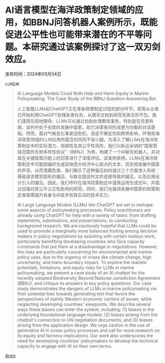 # AI语言模型在海洋政策制定领域的应用，如BBNJ问答机器人案例所示，既能促进公平性也可能带来潜在的不平等问题。本研究通过该案例探讨了这一双刃剑效应。

发布时间：2024年03月04日

`LLM应用`

> AI Language Models Could Both Help and Harm Equity in Marine Policymaking: The Case Study of the BBNJ Question-Answering Bot

> 人工智能LLMs如ChatGPT正在革新政策制定过程的部分环节。政策从业者已开始利用ChatGPT处理各类任务，从撰写文档到研究背景无所不包。我们谨慎乐观地期待，LLMs可以通过协助处理繁琐事务，特别是在资源有限、谈判中处于劣势的发展中国家，助力决策者间形成更为均衡的对话基础。然而，面对气候变化等紧迫危机、高度不确定性和跨界影响，环境和海洋政策领域的LLM应用所蕴含的风险不容小觑。为深入了解LLMs在海洋政策制定中的实际潜力、局限性及其公平性风险，我们以新近采纳的“国家管辖范围外生物多样性协议”（BBNJ）为例，构建了一个AI聊天机器人，并对其在关键政策问题上的回答进行了深度评估。该案例表明，LLMs在海洋政策制定中可能因偏好生成反映西方经济中心观点的文本，而忽视发展中国家的声音，从而潜藏危害。我们揭示了这种偏见如何通过三个方面渗入系统：基础语言模型固有的偏见、与联合国谈判文件连接导致的偏见，以及应用设计引入的偏见。因此，我们呼吁在海洋政策制定中谨慎运用生成式AI，并倡议加强对其公平公正性影响的研究。同时，我们也强调发展中国家的政策制定者亟需提升自身与AI技术有效互动的技术实力。

> AI Large Language Models (LLMs) like ChatGPT are set to reshape some aspects of policymaking processes. Policy practitioners are already using ChatGPT for help with a variety of tasks: from drafting statements, submissions, and presentations, to conducting background research. We are cautiously hopeful that LLMs could be used to promote a marginally more balanced footing among decision makers in policy negotiations by assisting with certain tedious work, particularly benefiting developing countries who face capacity constraints that put them at a disadvantage in negotiations. However, the risks are particularly concerning for environmental and marine policy uses, due to the urgency of crises like climate change, high uncertainty, and trans-boundary impact.
  To explore the realistic potentials, limitations, and equity risks for LLMs in marine policymaking, we present a case study of an AI chatbot for the recently adopted Biodiversity Beyond National Jurisdiction Agreement (BBNJ), and critique its answers to key policy questions. Our case study demonstrates the dangers of LLMs in marine policymaking via their potential bias towards generating text that favors the perspectives of mainly Western economic centers of power, while neglecting developing countries' viewpoints. We describe several ways these biases can enter the system, including: (1) biases in the underlying foundational language models; (2) biases arising from the chatbot's connection to UN negotiation documents, and (3) biases arising from the application design. We urge caution in the use of generative AI in ocean policy processes and call for more research on its equity and fairness implications. Our work also underscores the need for developing countries' policymakers to develop the technical capacity to engage with AI on their own terms.

[Arxiv](https://arxiv.org/abs/2403.01755)